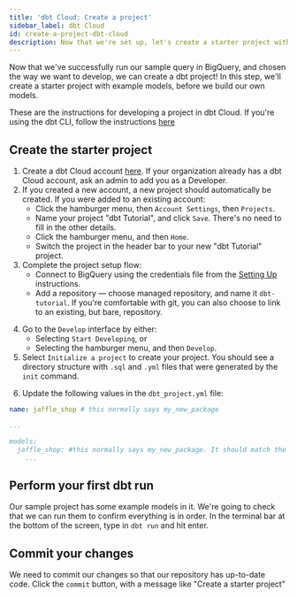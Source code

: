 ```yaml
---
title: 'dbt Cloud: Create a project'
sidebar_label: dbt Cloud
id: create-a-project-dbt-cloud
description: Now that we're set up, let's create a starter project with example models in dbt Cloud.
---
```


Now that we've successfully run our sample query in BigQuery, and chosen the way we want to develop, we can create a dbt project! In this step, we'll create a starter project with example models, before we build our own models.

<Callout type="info">

These are the instructions for developing a project in dbt Cloud. If you're
using the dbt CLI, follow the instructions [here](/tutorial/create-a-project-dbt-cli)

</Callout>

<LoomVideo id="7386840381764d13b1d25f575719e218" />

## Create the starter project
1. Create a dbt Cloud account [here](https://cloud.getdbt.com/signup/). If your organization already has a dbt Cloud account, ask an admin to add you as a Developer.
2. If you created a new account, a new project should automatically be created. If you were added to an existing account:
    * Click the hamburger menu, then `Account Settings`, then `Projects`.
    * Name your project "dbt Tutorial", and click `Save`. There's no need to fill in the other details.
    * Click the hamburger menu, and then `Home`.
    * Switch the project in the header bar to your new "dbt Tutorial" project.
3. Complete the project setup flow:
    * Connect to BigQuery using the credentials file from the [Setting Up](tutorial/1-setting-up.md) instructions.
    * Add a repository — choose managed repository, and name it `dbt-tutorial`. If you're comfortable with git, you can also choose to link to an existing, but bare, repository.

<Lightbox src="/img/dbt-cloud-project-setup-flow.png" title="dbt Cloud Project Setup flow" />

4. Go to the `Develop` interface by either:
    * Selecting `Start Developing`, or
    * Selecting the hamburger menu, and then `Develop`.
5. Select `Initialize a project` to create your project. You should see a directory structure with `.sql` and `.yml` files that were generated by the `init` command.
<Lightbox src="/img/starter-project-dbt-cloud.png" title="The starter project in dbt Cloud" />

6. Update the following values in the `dbt_project.yml` file:

<File name='dbt_project.yml'>

```yaml
name: jaffle_shop # this normally says my_new_package

...

models:
  jaffle_shop: #this normally says my_new_package. It should match the value for `name:`
    ...
```

</File>

## Perform your first dbt run
Our sample project has some example models in it. We're going to check that we can run them to confirm everything is in order. In the terminal bar at the bottom of the screen, type in `dbt run` and hit enter.

<Lightbox src="/img/successful-starter-project-run-dbt-cloud.png" title="A successful run of the starter project in dbt Cloud" />

## Commit your changes
We need to commit our changes so that our repository has up-to-date code. Click the `commit` button, with a message like "Create a starter project"

<Lightbox src="/img/first-commit-dbt-cloud.png" title="Commit your changes" />
